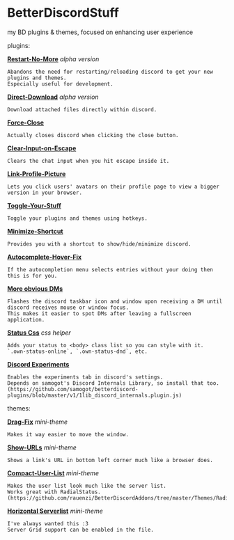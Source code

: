 # BetterDiscordStuff
my BD plugins & themes, focused on enhancing user experience

plugins:

  **[Restart-No-More](plugins/restartNoMore.plugin.js)** _alpha version_
  
    Abandons the need for restarting/reloading discord to get your new plugins and themes.
    Especially useful for development.

  **[Direct-Download](plugins/directDownload.plugin.js)** _alpha version_
  
    Download attached files directly within discord.

  **[Force-Close](plugins/forceClose.plugin.js)**
  
    Actually closes discord when clicking the close button.

  **[Clear-Input-on-Escape](plugins/clearInputOnEsc.plugin.js)**
  
    Clears the chat input when you hit escape inside it.

  **[Link-Profile-Picture](plugins/linkProfilePicture.plugin.js)**
  
    Lets you click users' avatars on their profile page to view a bigger version in your browser.

  **[Toggle-Your-Stuff](plugins/toggleYourStuff.plugin.js)**
  
    Toggle your plugins and themes using hotkeys.

  **[Minimize-Shortcut](plugins/minimizeShortcut.plugin.js)**
  
    Provides you with a shortcut to show/hide/minimize discord.

  **[Autocomplete-Hover-Fix](plugins/autocompleteHoverFix.plugin.js)**
  
    If the autocompletion menu selects entries without your doing then this is for you.

  **[More obvious DMs](plugins/moreObviousDMs.plugin.js)**
  
    Flashes the discord taskbar icon and window upon receiving a DM until discord receives mouse or window focus.
    This makes it easier to spot DMs after leaving a fullscreen application.

  **[Status Css](plugins/statusCss.plugin.js)** _css helper_
  
    Adds your status to <body> class list so you can style with it.
    `.own-status-online`, `.own-status-dnd`, etc.

  **[Discord Experiments](plugins/discordexperiments.plugin.js)**
  
    Enables the experiments tab in discord's settings.
    Depends on samogot's Discord Internals Library, so install that too. (https://github.com/samogot/betterdiscord-plugins/blob/master/v1/1lib_discord_internals.plugin.js)

themes:

  **[Drag-Fix](themes/dragfix.theme.css)** _mini-theme_
  
    Makes it way easier to move the window.

  **[Show-URLs](/themes/showURLs.theme.css)** _mini-theme_
  
    Shows a link's URL in bottom left corner much like a browser does.

  **[Compact-User-List](/themes/compactUserList.theme.css)** _mini-theme_
  
    Makes the user list look much like the server list.
    Works great with RadialStatus. (https://github.com/rauenzi/BetterDiscordAddons/tree/master/Themes/RadialStatus)

  **[Horizontal Serverlist](/themes/horizontalServerlist.theme.css)** _mini-theme_
  
    I've always wanted this :3
    Server Grid support can be enabled in the file.




